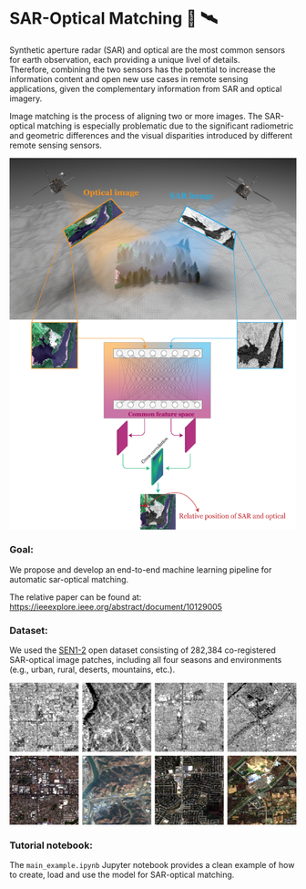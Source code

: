 # SAR-Optical Matching  📡 🛰️

Synthetic aperture radar (SAR) and optical are the most common sensors for
earth observation, each providing a unique livel of details.  
Therefore, combining the two sensors has the potential to increase the information content and open new use cases in remote sensing applications, given the complementary information from SAR and optical imagery.

Image matching is the process of aligning two or more images. 
The SAR-optical matching is especially problematic due to the significant radiometric and geometric differences and the visual disparities introduced by different remote sensing sensors.

![img](imgs/SARoptMatch_2.png)

### Goal: 

We propose and develop an end-to-end machine learning pipeline for automatic sar-optical matching.  

The relative paper can be found at: https://ieeexplore.ieee.org/abstract/document/10129005



### Dataset:

We used the [SEN1-2](https://arxiv.org/abs/1807.01569) open dataset consisting of
282,384 co-registered SAR-optical image patches, including all four seasons and environments (e.g., urban, rural, deserts, mountains, etc.). 

![img](imgs/sar-opt_examples.png)



### Tutorial notebook:

The `main_example.ipynb` Jupyter notebook provides a clean example of how to create, load and use the model for SAR-optical matching. 



 
